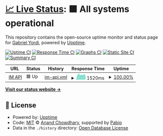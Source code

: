 # [📈 Live Status](https://uptime.matungos.com): <!--live status--> **🟩 All systems operational**

This repository contains the open-source uptime monitor and status page for [Gabriel Yordi](https://uptime.matungos.com), powered by [Upptime](https://github.com/upptime/upptime).

[![Uptime CI](https://github.com/Matungos/upptime/workflows/Uptime%20CI/badge.svg)](https://github.com/Matungos/upptime/actions?query=workflow%3A%22Uptime+CI%22)
[![Response Time CI](https://github.com/Matungos/upptime/workflows/Response%20Time%20CI/badge.svg)](https://github.com/Matungos/upptime/actions?query=workflow%3A%22Response+Time+CI%22)
[![Graphs CI](https://github.com/Matungos/upptime/workflows/Graphs%20CI/badge.svg)](https://github.com/Matungos/upptime/actions?query=workflow%3A%22Graphs+CI%22)
[![Static Site CI](https://github.com/Matungos/upptime/workflows/Static%20Site%20CI/badge.svg)](https://github.com/Matungos/upptime/actions?query=workflow%3A%22Static+Site+CI%22)
[![Summary CI](https://github.com/Matungos/upptime/workflows/Summary%20CI/badge.svg)](https://github.com/Matungos/upptime/actions?query=workflow%3A%22Summary+CI%22)

<!--start: status pages-->
<!-- This summary is generated by Upptime (https://github.com/upptime/upptime) -->
<!-- Do not edit this manually, your changes will be overwritten -->
<!-- prettier-ignore -->
| URL | Status | History | Response Time | Uptime |
| --- | ------ | ------- | ------------- | ------ |
| <img alt="" src="https://icons.duckduckgo.com/ip3/api.montevideo.gub.uy.ico" height="13"> [IM API](https://api.montevideo.gub.uy/transporteRest/variantes/3873) | 🟩 Up | [im-api.yml](https://github.com/Matungos/upptime/commits/HEAD/history/im-api.yml) | <details><summary><img alt="Response time graph" src="./graphs/im-api/response-time-week.png" height="20"> 1520ms</summary><br><a href="https://uptime.matungos.com/history/im-api"><img alt="Response time 1917" src="https://img.shields.io/endpoint?url=https%3A%2F%2Fraw.githubusercontent.com%2FMatungos%2Fupptime%2FHEAD%2Fapi%2Fim-api%2Fresponse-time.json"></a><br><a href="https://uptime.matungos.com/history/im-api"><img alt="24-hour response time 1278" src="https://img.shields.io/endpoint?url=https%3A%2F%2Fraw.githubusercontent.com%2FMatungos%2Fupptime%2FHEAD%2Fapi%2Fim-api%2Fresponse-time-day.json"></a><br><a href="https://uptime.matungos.com/history/im-api"><img alt="7-day response time 1520" src="https://img.shields.io/endpoint?url=https%3A%2F%2Fraw.githubusercontent.com%2FMatungos%2Fupptime%2FHEAD%2Fapi%2Fim-api%2Fresponse-time-week.json"></a><br><a href="https://uptime.matungos.com/history/im-api"><img alt="30-day response time 1770" src="https://img.shields.io/endpoint?url=https%3A%2F%2Fraw.githubusercontent.com%2FMatungos%2Fupptime%2FHEAD%2Fapi%2Fim-api%2Fresponse-time-month.json"></a><br><a href="https://uptime.matungos.com/history/im-api"><img alt="1-year response time 1917" src="https://img.shields.io/endpoint?url=https%3A%2F%2Fraw.githubusercontent.com%2FMatungos%2Fupptime%2FHEAD%2Fapi%2Fim-api%2Fresponse-time-year.json"></a></details> | <details><summary><a href="https://uptime.matungos.com/history/im-api">100.00%</a></summary><a href="https://uptime.matungos.com/history/im-api"><img alt="All-time uptime 100.00%" src="https://img.shields.io/endpoint?url=https%3A%2F%2Fraw.githubusercontent.com%2FMatungos%2Fupptime%2FHEAD%2Fapi%2Fim-api%2Fuptime.json"></a><br><a href="https://uptime.matungos.com/history/im-api"><img alt="24-hour uptime 100.00%" src="https://img.shields.io/endpoint?url=https%3A%2F%2Fraw.githubusercontent.com%2FMatungos%2Fupptime%2FHEAD%2Fapi%2Fim-api%2Fuptime-day.json"></a><br><a href="https://uptime.matungos.com/history/im-api"><img alt="7-day uptime 100.00%" src="https://img.shields.io/endpoint?url=https%3A%2F%2Fraw.githubusercontent.com%2FMatungos%2Fupptime%2FHEAD%2Fapi%2Fim-api%2Fuptime-week.json"></a><br><a href="https://uptime.matungos.com/history/im-api"><img alt="30-day uptime 100.00%" src="https://img.shields.io/endpoint?url=https%3A%2F%2Fraw.githubusercontent.com%2FMatungos%2Fupptime%2FHEAD%2Fapi%2Fim-api%2Fuptime-month.json"></a><br><a href="https://uptime.matungos.com/history/im-api"><img alt="1-year uptime 100.00%" src="https://img.shields.io/endpoint?url=https%3A%2F%2Fraw.githubusercontent.com%2FMatungos%2Fupptime%2FHEAD%2Fapi%2Fim-api%2Fuptime-year.json"></a></details>

<!--end: status pages-->

[**Visit our status website →**](https://uptime.matungos.com)

## 📄 License

- Powered by: [Upptime](https://github.com/upptime/upptime)
- Code: [MIT](./LICENSE) © [Anand Chowdhary](https://anandchowdhary.com), supported by [Pabio](https://pabio.com)
- Data in the `./history` directory: [Open Database License](https://opendatacommons.org/licenses/odbl/1-0/)
